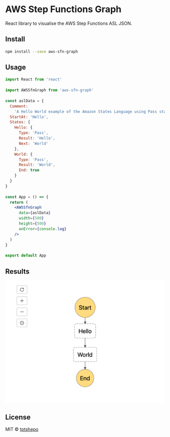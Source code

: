 # AWS Step Functions Graph

React library to visualise the AWS Step Functions ASL JSON.

## Install

```bash
npm install --save aws-sfn-graph
```

## Usage

```jsx
import React from 'react'

import AWSSfnGraph from 'aws-sfn-graph'

const aslData = {
  Comment:
    'A Hello World example of the Amazon States Language using Pass states',
  StartAt: 'Hello',
  States: {
    Hello: {
      Type: 'Pass',
      Result: 'Hello',
      Next: 'World'
    },
    World: {
      Type: 'Pass',
      Result: 'World',
      End: true
    }
  }
}

const App = () => {
  return (
    <AWSSfnGraph
      data={aslData}
      width={500}
      height={500}
      onError={console.log}
    />
  )
}

export default App
```

## Results

![alt text](aws-sfn-graph.png "Graph")

## License

MIT © [tptshepo](https://github.com/tptshepo)
